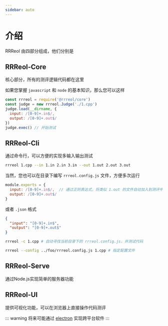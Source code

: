 ```yaml
---
sidebar: auto
---
```

# 介绍

RRReol 由四部分组成，他们分别是

## RRReol-Core <Badge text="即将完成" type="tip"/>

核心部分，所有的测评逻辑代码都在这里

如果您掌握 `javascript` 和 `node` 的基本知识，那么您可以这样

```javascript
const rrreol = require('@rrreol/core')
const judge = new rrreol.Judge('./1.cpp')
judge.load(__dirname, {
  input: /[0-9]+.in$/,
  output: /[0-9]+.out$/
})
judge.exec() // 开始测试
```


## RRReol-Cli <Badge text="在做了" type="warn"/>

通过命令行，可以方便的实现多输入输出测试

```bash
rrreol 1.cpp --in 1.in 2.in 3.in --out 1.out 2.out 3.out
```

当然，您也可以在目录下编写 `rrreol.config.js` 文件，方便多次运行

```javascript
module.exports = {
  input: /[0-9]+.in$/,  // 通过正则表达式，将类似 1.out 的文件自动加入到测评中
  output: /[0-9]+.out$/
}
```

或者 `.json` 格式

```json
{
  "input": "[0-9]+.in$",
  "output": "[0-9]+.out$"
}
```

```bash
rrreol -c 1.cpp # 自动寻找当前目录下的 rrreol.config.js，并测试代码

rrreol --config ../foo/rrreol.config.js 1.cpp # 指定配置文件
```

## RRReol-Serve <Badge text="在做了" type="warn"/> 

通过Node.js实现简单的服务器功能

## RRReol-UI <Badge text="在做了" type="warn"/>

提供可视化功能，可以在浏览器上直接操作代码测评

::: warning
将来可能通过 [electron](https://electronjs.org/) 实现跨平台软件
:::
